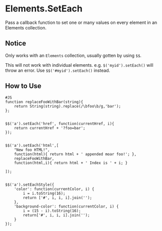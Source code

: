 Elements.SetEach
================
Pass a callback function to set one or many values on every element in an Elements collection.

Notice
------
Only works with an `Elements` collection, usually gotten by using `$$`.

This will not work with individual elements. e.g. `$('myid').setEach()` will throw an error. Use `$$('#myid').setEach()` instead.

How to Use
-----------

    #JS
    function replaceFooWithBar(string){
        return String(string).replace(/\bfoo\b/g,'bar');
    };


    $$('a').setEach('href', function(currentHref, i){
        return currentHref + '?foo=bar';
    });


    $$('a').setEach('html',[
        "New foo HTML!",
        function(html){ return html + ' appended moar foo!'; },
        replaceFooWithBar,
        function(html,i){ return html + ' Index is ' + i; }
		
    ]);


    $$('a').setEachStyle({
        'color': function(currentColor, i) {
            i = i.toString(16);
            return ['#', i, i, i].join('');
        },
        'background-color': function(currentColor, i) {
            i = (15 - i).toString(16);
            return['#', i, i, i].join('');
        }
    });
